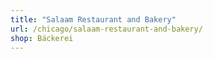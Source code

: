 ```yaml
---
title: "Salaam Restaurant and Bakery"
url: /chicago/salaam-restaurant-and-bakery/
shop: Bäckerei
---
```

